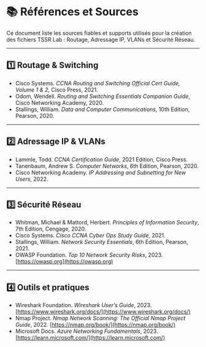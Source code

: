 # 📚 Références et Sources

Ce document liste les sources fiables et supports utilisés pour la création des fichiers TSSR Lab : Routage, Adressage IP, VLANs et Sécurité Réseau.

---

## 1️⃣ Routage & Switching

- Cisco Systems. *CCNA Routing and Switching Official Cert Guide, Volume 1 & 2*, Cisco Press, 2021.  
- Odom, Wendell. *Routing and Switching Essentials Companion Guide*, Cisco Networking Academy, 2020.  
- Stallings, William. *Data and Computer Communications*, 10th Edition, Pearson, 2020.  

---

## 2️⃣ Adressage IP & VLANs

- Lammle, Todd. *CCNA Certification Guide*, 2021 Edition, Cisco Press.  
- Tanenbaum, Andrew S. *Computer Networks*, 6th Edition, Pearson, 2020.  
- Cisco Networking Academy. *IP Addressing and Subnetting for New Users*, 2022.  

---

## 3️⃣ Sécurité Réseau

- Whitman, Michael & Mattord, Herbert. *Principles of Information Security*, 7th Edition, Cengage, 2020.  
- Cisco Systems. *Cisco CCNA Cyber Ops Study Guide*, 2021.  
- Stallings, William. *Network Security Essentials*, 6th Edition, Pearson, 2021.  
- OWASP Foundation. *Top 10 Network Security Risks*, 2023. [https://owasp.org](https://owasp.org)  

---

## 4️⃣ Outils et pratiques

- Wireshark Foundation. *Wireshark User’s Guide*, 2023. [https://www.wireshark.org/docs/](https://www.wireshark.org/docs/)  
- Nmap Project. *Nmap Network Scanning: The Official Nmap Project Guide*, 2022. [https://nmap.org/book/](https://nmap.org/book/)  
- Microsoft Docs. *Azure Networking Fundamentals*, 2023. [https://learn.microsoft.com/](https://learn.microsoft.com/)  


